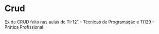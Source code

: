 # Crud
Ex de CRUD feito nas aulas de TI-121 - Técnicas de Programação e TI129 - Prática Profissional
